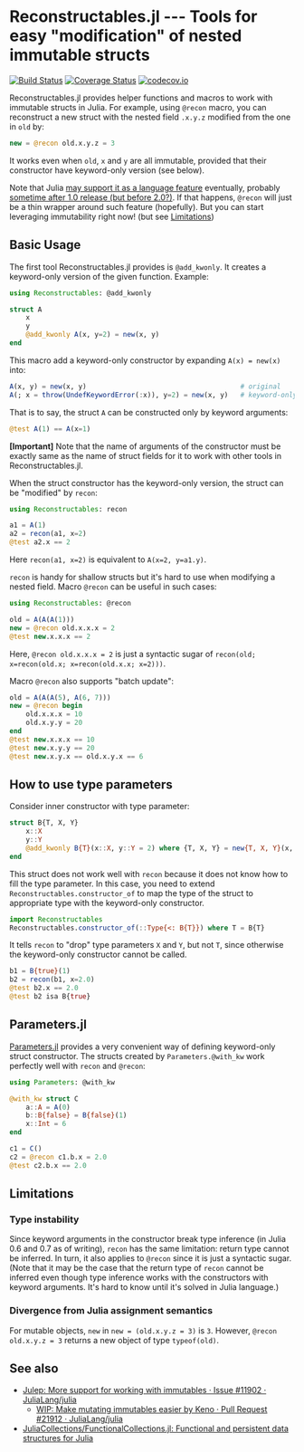 # Reconstructables.jl --- Tools for easy "modification" of nested immutable structs

[![Build Status][travis-img]][travis-url]
[![Coverage Status][coveralls-img]][coveralls-url]
[![codecov.io][codecov-img]][codecov-url]


Reconstructables.jl provides helper functions and macros to work with
immutable structs in Julia.  For example, using `@recon` macro, you
can reconstruct a new struct with the nested field `.x.y.z` modified
from the one in `old` by:

  ```julia
  new = @recon old.x.y.z = 3
  ```

It works even when `old`, `x` and `y` are all immutable, provided that
their constructor have keyword-only version (see below).

Note that Julia
[may support it as a language feature](https://github.com/JuliaLang/julia/pull/21912)
eventually, probably
[sometime after 1.0 release (but before 2.0?)](https://github.com/JuliaLang/julia/issues/11902).
If that happens, `@recon` will just be a thin wrapper around such
feature (hopefully).  But you can start leveraging immutability right
now!  (but see [Limitations](#limitations))


## Basic Usage

The first tool Reconstructables.jl provides is `@add_kwonly`.  It
creates a keyword-only version of the given function.  Example:

```julia
using Reconstructables: @add_kwonly

struct A
    x
    y
    @add_kwonly A(x, y=2) = new(x, y)
end
```

This macro add a keyword-only constructor by expanding `A(x) = new(x)`
into:

  ```julia
  A(x, y) = new(x, y)                                      # original
  A(; x = throw(UndefKeywordError(:x)), y=2) = new(x, y)   # keyword-only
  ```

That is to say, the struct `A` can be constructed only by keyword
arguments:

```julia
@test A(1) == A(x=1)
```

**[Important]** Note that the name of arguments of the constructor must
be exactly same as the name of struct fields for it to work with other
tools in Reconstructables.jl.

When the struct constructor has the keyword-only version, the struct
can be "modified" by `recon`:

```julia
using Reconstructables: recon

a1 = A(1)
a2 = recon(a1, x=2)
@test a2.x == 2
```

Here `recon(a1, x=2)` is equivalent to `A(x=2, y=a1.y)`.

`recon` is handy for shallow structs but it's hard to use when
modifying a nested field.  Macro `@recon` can be useful in such cases:

```julia
using Reconstructables: @recon

old = A(A(A(1)))
new = @recon old.x.x.x = 2
@test new.x.x.x == 2
```

Here, `@recon old.x.x.x = 2` is just a syntactic sugar of
`recon(old; x=recon(old.x; x=recon(old.x.x; x=2)))`.

Macro `@recon` also supports "batch update":

```julia
old = A(A(A(5), A(6, 7)))
new = @recon begin
    old.x.x.x = 10
    old.x.y.y = 20
end
@test new.x.x.x == 10
@test new.x.y.y == 20
@test new.x.y.x == old.x.y.x == 6
```

## How to use type parameters

Consider inner constructor with type parameter:

```julia
struct B{T, X, Y}
    x::X
    y::Y
    @add_kwonly B{T}(x::X, y::Y = 2) where {T, X, Y} = new{T, X, Y}(x, y)
end
```

This struct does not work well with `recon` because it does not know
how to fill the type parameter.  In this case, you need to extend
`Reconstructables.constructor_of` to map the type of the struct to
appropriate type with the keyword-only constructor.

```julia
import Reconstructables
Reconstructables.constructor_of(::Type{<: B{T}}) where T = B{T}
```

It tells `recon` to "drop" type parameters `X` and `Y`, but not `T`,
since otherwise the keyword-only constructor cannot be called.

```julia
b1 = B{true}(1)
b2 = recon(b1, x=2.0)
@test b2.x == 2.0
@test b2 isa B{true}
```

## Parameters.jl

[Parameters.jl](https://github.com/mauro3/Parameters.jl) provides a
very convenient way of defining keyword-only struct constructor.  The
structs created by `Parameters.@with_kw` work perfectly well with
`recon` and `@recon`:

```julia
using Parameters: @with_kw

@with_kw struct C
    a::A = A(0)
    b::B{false} = B{false}(1)
    x::Int = 6
end

c1 = C()
c2 = @recon c1.b.x = 2.0
@test c2.b.x == 2.0
```


## Limitations

### Type instability

Since keyword arguments in the constructor break type inference (in
Julia 0.6 and 0.7 as of writing), `recon` has the same limitation:
return type cannot be inferred.  In turn, it also applies to `@recon`
since it is just a syntactic sugar.  (Note that it may be the case
that the return type of `recon` cannot be inferred even though type
inference works with the constructors with keyword arguments.  It's
hard to know until it's solved in Julia language.)

### Divergence from Julia assignment semantics

For mutable objects, `new` in `new = (old.x.y.z = 3)` is `3`.
However, `@recon old.x.y.z = 3` returns a new object of type
`typeof(old)`.


## See also

- [Julep: More support for working with immutables · Issue #11902 · JuliaLang/julia](https://github.com/JuliaLang/julia/issues/11902)
  - [WIP: Make mutating immutables easier by Keno · Pull Request #21912 · JuliaLang/julia](https://github.com/JuliaLang/julia/pull/21912)
- [JuliaCollections/FunctionalCollections.jl: Functional and persistent data structures for Julia](https://github.com/JuliaCollections/FunctionalCollections.jl)


[travis-img]: https://travis-ci.org/tkf/Reconstructables.jl.svg?branch=master
[travis-url]: https://travis-ci.org/tkf/Reconstructables.jl
[coveralls-img]: https://coveralls.io/repos/tkf/Reconstructables.jl/badge.svg?branch=master&service=github
[coveralls-url]: https://coveralls.io/github/tkf/Reconstructables.jl?branch=master
[codecov-img]: http://codecov.io/github/tkf/Reconstructables.jl/coverage.svg?branch=master
[codecov-url]: http://codecov.io/github/tkf/Reconstructables.jl?branch=master

